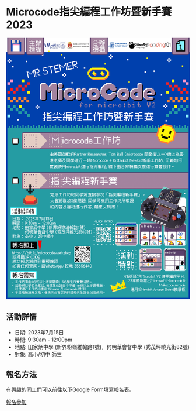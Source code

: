 # Microcode指尖編程工作坊暨新手賽2023

![](./poster.png)

## 活動詳情

- 日期: 2023年7月15日
- 時間: 9:30am - 12:00pm
- 地點: 田家炳中學 (新界粉嶺維翰路1號)，何明華會督中學 (秀茂坪曉光街82號)
- 對象: 高小/初中 師生

## 報名方法

有興趣的同工們可以前往以下Google Form填寫報名表。

[報名參加](https://bit.ly/microcodeworkshop)